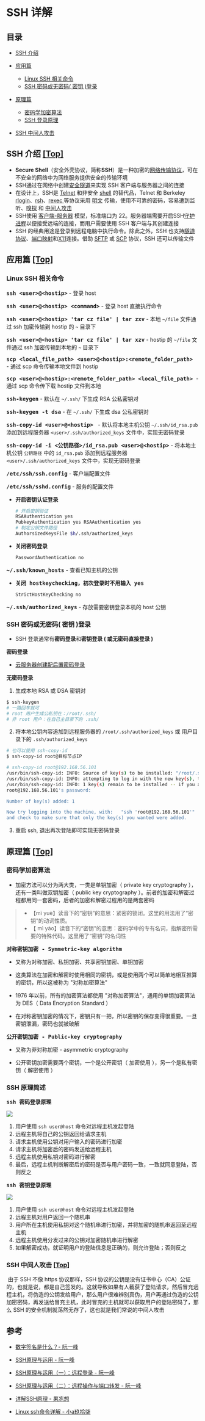 # SSH 详解

## 目录

* [SSH 介绍](#ssh-介绍-top)

* [应用篇](#应用篇-top)
  * [Linux SSH 相关命令](#linux-ssh-相关命令)
  * [SSH 密码或无密码( 密钥 )登录](#ssh-密码或无密码-密钥-登录)

* [原理篇](#原理篇-top)
  * [密码学加密算法](#密码学加密算法)
  * [SSH 登录原理](#ssh-登录原理)

* [SSH 中间人攻击](#ssh-中间人攻击-top)

## SSH 介绍 [[Top]](#目录)

* **Secure Shell**（安全外壳协议，简称**SSH**）是一种加密的[网络传输协议](https://zh.wikipedia.org/wiki/网络传输协议)，可在不安全的网络中为网络服务提供安全的传输环境
* SSH通过在网络中创建[安全隧道](https://zh.wikipedia.org/w/index.php?title=安全隧道&action=edit&redlink=1)来实现 SSH 客户端与服务器之间的连接
* 在设计上，SSH是 [Telnet](https://zh.wikipedia.org/wiki/Telnet) 和非安全 [shell](https://zh.wikipedia.org/wiki/Unix_shell) 的替代品，Telnet 和 Berkeley [rlogin](https://zh.wikipedia.org/w/index.php?title=Rlogin&action=edit&redlink=1)、[rsh](https://zh.wikipedia.org/wiki/远程外壳)、[rexec ](https://zh.wikipedia.org/w/index.php?title=Rexec&action=edit&redlink=1)等协议采用 [明文](https://zh.wikipedia.org/wiki/明文) 传输，使用不可靠的密码，容易遭到监听、[嗅探](https://zh.wikipedia.org/wiki/數據包分析器) 和 [中间人攻击](https://zh.wikipedia.org/wiki/中间人攻击)
* SSH使用 [客户端-服务器](https://zh.wikipedia.org/wiki/主從式架構) 模型，标准端口为 22。服务器端需要开启SSH[守护进程](https://zh.wikipedia.org/wiki/守护进程)以便接受远端的连接，而用户需要使用 SSH 客户端与其创建连接
* SSH 的经典用途是登录到远程电脑中执行命令。除此之外，SSH 也支持[隧道协议](https://zh.wikipedia.org/wiki/隧道协议)、[端口映射](https://zh.wikipedia.org/wiki/端口映射)和[X11](https://zh.wikipedia.org/wiki/X_Window系統)连接。借助 [SFTP](https://zh.wikipedia.org/wiki/SSH文件传输协议) 或 [SCP](https://zh.wikipedia.org/wiki/安全复制) 协议，SSH 还可以传输文件

## 应用篇 [[Top]](#目录)

### Linux SSH 相关命令

<kbd>**ssh \<user\>@\<hostip\>**</kbd> - 登录 host

<kbd>**ssh \<user\>@\<hostip\> \<command\>**</kbd> - 登录 host 直接执行命令

<kbd>**ssh \<user\>@\<hostip\> 'tar cz file' | tar zxv**</kbd> - 本地 `~/file` 文件通过 ssh 加密传输到 hostip 的 `~` 目录下

<kbd>**ssh \<user\>@\<hostip\> 'tar cz file' | tar xzv**</kbd> - hostip 的 `~/file` 文件通过 ssh 加密传输到本地的 `~` 目录下

<kbd>**scp \<local_file_path\> \<user\>@\<hostip\>:\<remote_folder_path\>** </kbd> - 通过 scp 命令传输本地文件到 hostip

<kbd>**scp \<user\>@\<hostip\>:\<remote_folder_path\>  \<local_file_path\>** </kbd> - 通过 scp 命令传下载 hostip 文件到本地

<kbd>**ssh-keygen**</kbd> - 默认在 `~/.ssh/` 下生成 RSA 公私密钥对

<kbd>**ssh-keygen -t dsa**</kbd> - 在 `~/.ssh/` 下生成 dsa 公私密钥对

<kbd>**ssh-copy-id \<user\>@\<hostip\>** </kbd> - 默认将本地主机公钥 `~/.ssh/id_rsa.pub` 添加到远程服务器 `<user>/.ssh/authorized_keys` 文件中，实现无密码登录

<kbd>**ssh-copy-id -i \<公钥路径\>/id_rsa.pub \<user\>@\<hostip\>**</kbd> - 将本地主机公钥 `公钥路径` 中的 `id_rsa.pub`  添加到远程服务器 `<user>/.ssh/authorized_keys` 文件中，实现无密码登录

<kbd>**/etc/ssh/ssh.config**</kbd> - 客户端配置文件

<kbd>**/etc/ssh/sshd.config**</kbd> - 服务的配置文件

* <kbd>**开启密钥认证登录**</kbd>

  ```bash
  # 开启密钥验证
  RSAAuthentication yes
  PubkeyAuthentication yes RSAAuthentication yes
  # 制定公钥文件路径
  AuthorsizedKeysFile $h/.ssh/authorized_keys
  ```

* <kbd>**关闭密码登录**</kbd> 

  ```bash
  PasswordAuthentication no
  ```

<kbd>**~/.ssh/known_hosts**</kbd> - 查看已知主机的公钥

* <kbd>**关闭 hostkeychecking，初次登录时不用输入 yes**</kbd>

  ```bash
  StrictHostKeyChecking no  
  ```

<kbd>**~/.ssh/authorized_keys**</kbd> - 存放需要密钥登录本机的 host 公钥

### SSH 密码或无密码( 密钥 )登录

* SSH 登录通常有**密码登录**和**密钥登录 ( 或无密码直接登录 )**

<kbd>**密码登录**</kbd>

* [云服务器创建配后置密码登录](https://github.com/Xiechengqi/XcqDailyLearningNotes/blob/master/Linux/VPS/AWS/lightsail.md)

<kbd>**无密码登录**</kbd>

1. 生成本地 RSA 或 DSA 密钥对

```bash
$ ssh-keygen
# 一路回车就可
# root 用户生成公私钥在：/root/.ssh/
# 非 root 用户：在自己主目录下的 .ssh/
```

2. 将本地公钥内容追加到远程服务器的 `/root/.ssh/authorized_keys` 或 用户目录下的 `.ssh/authorized_keys`

``` bash
# 也可以使用 ssh-copy-id
$ ssh-copy-id root@目标节点IP

# ssh-copy-id root@192.168.56.101
/usr/bin/ssh-copy-id: INFO: Source of key(s) to be installed: "/root/.ssh/id_rsa.pub"
/usr/bin/ssh-copy-id: INFO: attempting to log in with the new key(s), to filter out any that are already installed
/usr/bin/ssh-copy-id: INFO: 1 key(s) remain to be installed -- if you are prompted now it is to install the new keys
root@192.168.56.101's password: 

Number of key(s) added: 1

Now try logging into the machine, with:   "ssh 'root@192.168.56.101'"
and check to make sure that only the key(s) you wanted were added.
```

3. 重启 ssh, 退出再次登陆即可实现无密码登录

## 原理篇 [[Top]](#目录)

### 密码学加密算法

* 加密方法可以分为两大类，一类是单钥加密（ private key cryptography ），还有一类叫做双钥加密（ public key cryptography ）。前者的加密和解密过程都用同一套密码，后者的加密和解密过程用的是两套密码

> * 【mì yuè】读音下的“密钥”的意思：紧密的锁闭。这里的用法用了“密钥”的动词性质。
> * 【 mì yào】读音下的“密钥”的意思：密码学中的专有名词，指解密所需要的特殊代码。这里用了“密钥”的名词性

<kbd>**对称密钥加密 - Symmetric-key algorithm**</kbd> 

* 又称为对称加密、私钥加密、共享密钥加密、单钥加密

* 这类算法在加密和解密时使用相同的密钥，或是使用两个可以简单地相互推算的密钥，所以这被称为 "对称加密算法"
* 1976 年以前，所有的加密算法都使用 "对称加密算法"，通用的单钥加密算法为 DES（ Data Encryption Standard ）
* 在对称密钥加密的情况下，密钥只有一把，所以密钥的保存变得很重要。一旦密钥泄漏，密码也就被破解

<kbd>**公开密钥加密 - Public-key cryptography**</kbd>

* 又称为非对称加密 - asymmetric cryptography

* 公开密钥加密需要两个密钥，一个是公开密钥（ 加密使用 ），另一个是私有密钥（ 解密使用 ）

### SSH 原理简述

<kbd>**ssh 密码登录原理**</kbd>

![](./images/sshPrinciple.png)

1. 用户使用 `ssh user@host` 命令对远程主机发起登陆
2. 远程主机将自己的公钥返回给请求主机
3. 请求主机使用公钥对用户输入的密码进行加密
4. 请求主机将加密后的密码发送给远程主机
5. 远程主机使用私钥对密码进行解密
6. 最后，远程主机判断解密后的密码是否与用户密码一致，一致就同意登陆，否则反之

<kbd>**ssh 密钥登录原理**</kbd>

![](./images/sshPubKeyLoginPrinciple.png)

1. 用户使用 `ssh user@host` 命令对远程主机发起登陆
2. 远程主机对用户返回一个随机串
3. 用户所在主机使用私钥对这个随机串进行加密，并将加密的随机串返回至远程主机
4. 远程主机使用分发过来的公钥对加密随机串进行解密
5. 如果解密成功，就证明用户的登陆信息是正确的，则允许登陆；否则反之

### SSH 中间人攻击 [[Top]](#目录)

​    由于 SSH 不像 https 协议那样，SSH 协议的公钥是没有证书中心（CA）公证的，也就是说，都是自己签发的。这就导致如果有人截获了登陆请求，然后冒充远程主机，将伪造的公钥发给用户，那么用户很难辨别真伪，用户再通过伪造的公钥加密密码，再发送给冒充主机，此时冒充的主机就可以获取用户的登陆密码了，那么 SSH 的安全机制就荡然无存了，这也就是我们常说的中间人攻击

## 参考

* [数字签名是什么？- 阮一峰](http://www.ruanyifeng.com/blog/2011/08/what_is_a_digital_signature.html)
* [SSH原理与运用 - 阮一峰](http://www.ruanyifeng.com/blog/2011/12/ssh_remote_login.html)
* [SSH原理与运用（一）：远程登录 - 阮一峰](http://www.ruanyifeng.com/blog/2011/12/ssh_remote_login.html)
* [SSH原理与运用（二）：远程操作与端口转发 - 阮一峰](https://www.ruanyifeng.com/blog/2011/12/ssh_port_forwarding.html)

* [详解SSH原理 - 果冻想](https://www.jellythink.com/archives/555)
* [Linux ssh命令详解 - 小a玖拾柒](https://www.cnblogs.com/ftl1012/p/ssh.html)